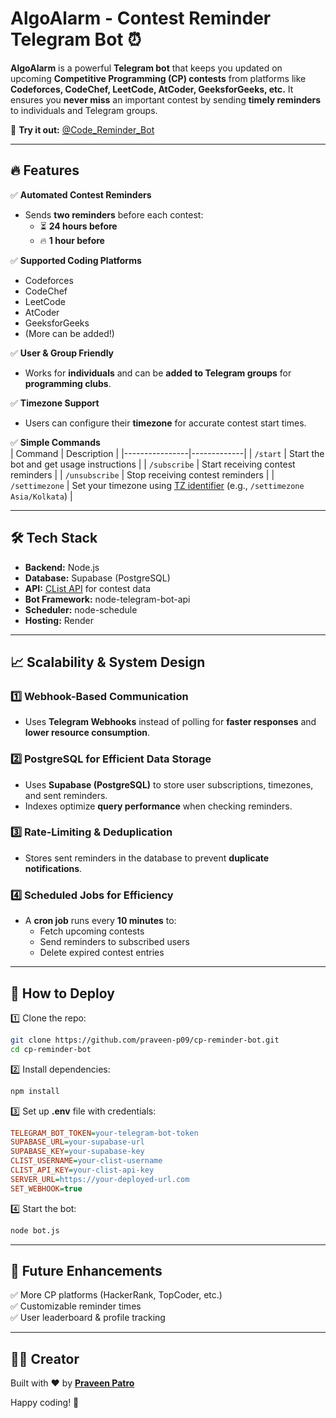 # AlgoAlarm - Contest Reminder Telegram Bot ⏰

**AlgoAlarm** is a powerful **Telegram bot** that keeps you updated on upcoming **Competitive Programming (CP) contests** from platforms like **Codeforces, CodeChef, LeetCode, AtCoder, GeeksforGeeks, etc.** It ensures you **never miss** an important contest by sending **timely reminders** to individuals and Telegram groups.

📢 **Try it out:** [@Code_Reminder_Bot](https://t.me/Code_Reminder_Bot)

---

## 🔥 Features

✅ **Automated Contest Reminders**

- Sends **two reminders** before each contest:
  - ⏳ **24 hours before**
  - 🔥 **1 hour before**

✅ **Supported Coding Platforms**

- Codeforces
- CodeChef
- LeetCode
- AtCoder
- GeeksforGeeks
- (More can be added!)

✅ **User & Group Friendly**

- Works for **individuals** and can be **added to Telegram groups** for **programming clubs**.

✅ **Timezone Support**

- Users can configure their **timezone** for accurate contest start times.

✅ **Simple Commands**  
| Command | Description |
|----------------|-------------|
| `/start` | Start the bot and get usage instructions |
| `/subscribe` | Start receiving contest reminders |
| `/unsubscribe` | Stop receiving contest reminders |
| `/settimezone` | Set your timezone using [TZ identifier](https://en.wikipedia.org/wiki/List_of_tz_database_time_zones) (e.g., `/settimezone Asia/Kolkata`) |

---

## 🛠️ Tech Stack

- **Backend:** Node.js
- **Database:** Supabase (PostgreSQL)
- **API:** [CList API](https://clist.by) for contest data
- **Bot Framework:** node-telegram-bot-api
- **Scheduler:** node-schedule
- **Hosting:** Render

---

## 📈 Scalability & System Design

### **1️⃣ Webhook-Based Communication**

- Uses **Telegram Webhooks** instead of polling for **faster responses** and **lower resource consumption**.

### **2️⃣ PostgreSQL for Efficient Data Storage**

- Uses **Supabase (PostgreSQL)** to store user subscriptions, timezones, and sent reminders.
- Indexes optimize **query performance** when checking reminders.

### **3️⃣ Rate-Limiting & Deduplication**

- Stores sent reminders in the database to prevent **duplicate notifications**.

### **4️⃣ Scheduled Jobs for Efficiency**

- A **cron job** runs every **10 minutes** to:
  - Fetch upcoming contests
  - Send reminders to subscribed users
  - Delete expired contest entries

---

## 🚀 How to Deploy

1️⃣ Clone the repo:

```bash
git clone https://github.com/praveen-p09/cp-reminder-bot.git
cd cp-reminder-bot
```

2️⃣ Install dependencies:

```bash
npm install
```

3️⃣ Set up **.env** file with credentials:

```ini
TELEGRAM_BOT_TOKEN=your-telegram-bot-token
SUPABASE_URL=your-supabase-url
SUPABASE_KEY=your-supabase-key
CLIST_USERNAME=your-clist-username
CLIST_API_KEY=your-clist-api-key
SERVER_URL=https://your-deployed-url.com
SET_WEBHOOK=true
```

4️⃣ Start the bot:

```bash
node bot.js
```

---

## 🎯 Future Enhancements

✅ More CP platforms (HackerRank, TopCoder, etc.)  
✅ Customizable reminder times  
✅ User leaderboard & profile tracking

---

## 👨‍💻 Creator

Built with ❤️ by **[Praveen Patro](https://www.linkedin.com/in/praveen-chandra-patro-1a6a5a257)**

Happy coding! 🚀
